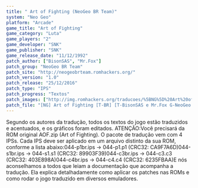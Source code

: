 ```yaml
---
title: " Art of Fighting (NeoGeo BR Team)"
system: "Neo Geo"
platform: "Arcade"
game_title: "Art of Fighting"
game_category: "Luta"
game_players: "2"
game_developer: "SNK"
game_publisher: "SNK"
game_release_date: "11/12/1992"
patch_author: ["BisonSAS", "Mr.Fox"]
patch_group: "NeoGeo BR Team"
patch_site: "http://neogeobrteam.romhackers.org/"
patch_version: "1.0"
patch_release: "25/12/2016"
patch_type: "IPS"
patch_progress: "Textos"
patch_images: ["http://img.romhackers.org/traducoes/%5BNG%5D%20Art%20of%20Fighting%20-%20NeoGeo%20BR%20Team%20-%201.png","http://img.romhackers.org/traducoes/%5BNG%5D%20Art%20of%20Fighting%20-%20NeoGeo%20BR%20Team%20-%202.png","http://img.romhackers.org/traducoes/%5BNG%5D%20Art%20of%20Fighting%20-%20NeoGeo%20BR%20Team%20-%203.png"]
patch_file: "[NG] Art of Fighting [T-BR] [T-BisonSAS e Mr.Fox G-NeoGeo BR Team] [V-1.0 P-100% A-2016].zip"
---
```

Segundo os autores da tradução, todos os textos do jogo estão traduzidos e acentuados, e os gráficos foram editados. ATENÇÃO:Você precisará da ROM original AOF.zip (Art of Fighting). O pacote de tradução vem com 4 IPSs. Cada IPS deve ser aplicado em um arquivo distinto da sua ROM, conforme a lista abaixo:044-p1br.ips -> 044-p1.p1 (CRC32: CA9F7A6D)044-s1br.ips -> 044-s1.s1 (CRC32: 89903F39)044-c3br.ips -> 044-c3.c3 (CRC32: 403E898A)044-c4br.ips -> 044-c4.c4 (CRC32: 6235FBAA)E nós aconselhamos a todos que leiam a documentação que acompanha a tradução. Ela explica detalhadamente como aplicar os patches nas ROMs e como rodar o jogo traduzido em diversos emuladores.